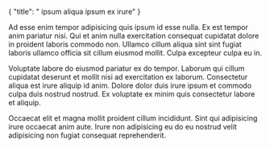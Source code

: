 {
  "title": " ipsum aliqua ipsum ex irure"
}

Ad esse enim tempor adipisicing quis ipsum id esse nulla. Ex est tempor anim pariatur nisi. Qui et anim nulla exercitation consequat cupidatat dolore in proident laboris commodo non. Ullamco cillum aliqua sint sint fugiat laboris ullamco officia sit cillum eiusmod mollit. Culpa excepteur culpa eu in.

Voluptate labore do eiusmod pariatur ex do tempor. Laborum qui cillum cupidatat deserunt et mollit nisi ad exercitation ex laborum. Consectetur aliqua est irure aliquip id anim. Dolore dolor duis irure ipsum et commodo culpa duis nostrud nostrud. Ex voluptate ex minim quis consectetur labore et aliquip.

Occaecat elit et magna mollit proident cillum incididunt. Sint qui adipisicing irure occaecat anim aute. Irure non adipisicing eu do eu nostrud velit adipisicing non fugiat consequat reprehenderit.